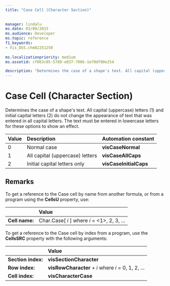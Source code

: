 ```yaml
---
title: "Case Cell (Character Section)"
 
 
manager: lindalu
ms.date: 03/09/2015
ms.audience: Developer
ms.topic: reference
f1_keywords:
- Vis_DSS.chm82251250
 
ms.localizationpriority: medium
ms.assetid: cf063c05-5789-e037-700b-1e70df00e254

description: "Determines the case of a shape's text. All capital (uppercase) letters (1) and initial capital letters (2) do not change the appearance of text that was entered in all capital letters. The text must be entered in lowercase letters for these options to show an effect."
---
```


# Case Cell (Character Section)

Determines the case of a shape's text. All capital (uppercase) letters (1) and initial capital letters (2) do not change the appearance of text that was entered in all capital letters. The text must be entered in lowercase letters for these options to show an effect.
  
|**Value**|**Description**|**Automation constant**|
|:-----|:-----|:-----|
| 0  <br/> | Normal case  <br/> |**visCaseNormal** <br/> |
| 1  <br/> | All capital (uppercase) letters  <br/> |**visCaseAllCaps** <br/> |
| 2  <br/> | Initial capital letters only  <br/> |**visCaseInitialCaps** <br/> |
   
## Remarks

To get a reference to the Case cell by name from another formula, or from a program using the **CellsU** property, use: 
  
||Value |
|:-----|:-----|
| **Cell name:**  <br/> | Char.Case[  *i*  ]            where  *i*  = <1>, 2, 3, ... |
   
To get a reference to the Case cell by index from a program, use the **CellsSRC** property with the following arguments: 
  
||Value |
|:-----|:-----|
| **Section index:**  <br/> |**visSectionCharacter** <br/> |
| **Row index:**  <br/> |**visRowCharacter** +  *i*            where  *i*  = 0, 1, 2, ... |
| **Cell index:**  <br/> |**visCharacterCase** <br/> |
   

